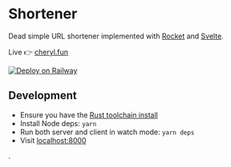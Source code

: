 # Shortener

Dead simple URL shortener implemented with [Rocket](https://rocket.rs) and [Svelte](https://svelte.dev/).

Live 👉 [cheryl.fun](https://cheryl.fun/)

[![Deploy on Railway](https://railway.app/button.svg)](https://railway.app/new/template?template=https%3A%2F%2Fgithub.com%2Fcoffee-cup%2Fshortener&envs=BASE_URL&BASE_URLDesc=URL+that+the+site+is+hosted+at)

## Development

- Ensure you have the [Rust toolchain install](https://rustup.rs/)
- Install Node deps: `yarn`
- Run both server and client in watch mode: `yarn deps`
- Visit [localhost:8000](http://localhost:8000)

.
